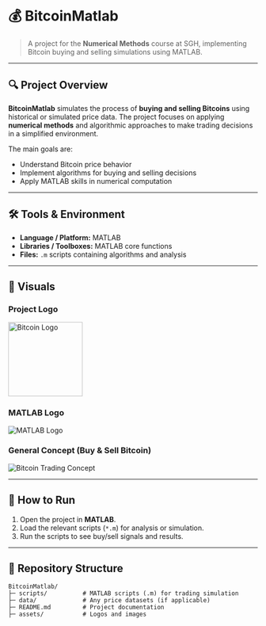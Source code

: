 # 💰 BitcoinMatlab

> A project for the **Numerical Methods** course at SGH, implementing Bitcoin buying and selling simulations using MATLAB.

---

## 🔍 Project Overview

**BitcoinMatlab** simulates the process of **buying and selling Bitcoins** using historical or simulated price data. The project focuses on applying **numerical methods** and algorithmic approaches to make trading decisions in a simplified environment.

The main goals are:  

- Understand Bitcoin price behavior  
- Implement algorithms for buying and selling decisions  
- Apply MATLAB skills in numerical computation  

---

## 🛠️ Tools & Environment

- **Language / Platform:** MATLAB  
- **Libraries / Toolboxes:** MATLAB core functions  
- **Files:** `.m` scripts containing algorithms and analysis  

---

## 📸 Visuals

### Project Logo
<img src="https://github.com/user-attachments/assets/b632ae0c-1fb7-422f-a265-2dc57f24b4de" alt="Bitcoin Logo" width="150"/>

### MATLAB Logo
![MATLAB Logo](https://github.com/user-attachments/assets/f543f28c-d305-49b2-bdb4-594b4ff672cd)

### General Concept (Buy & Sell Bitcoin)
![Bitcoin Trading Concept](https://github.com/user-attachments/assets/e4f38b13-20a4-4d83-a893-e16053dd48a5)

---

## 🚀 How to Run

1. Open the project in **MATLAB**.  
2. Load the relevant scripts (`*.m`) for analysis or simulation.  
3. Run the scripts to see buy/sell signals and results.

---

## 📂 Repository Structure

```text
BitcoinMatlab/
├─ scripts/          # MATLAB scripts (.m) for trading simulation
├─ data/             # Any price datasets (if applicable)
├─ README.md         # Project documentation
├─ assets/           # Logos and images
